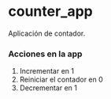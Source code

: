 # counter_app

Aplicación de contador.

### Acciones en la app
1. Incrementar en 1
2. Reiniciar el contador en 0
3. Decrementar en 1


